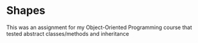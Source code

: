 # Shapes
 This was an assignment for my Object-Oriented Programming course that tested abstract classes/methods and inheritance
